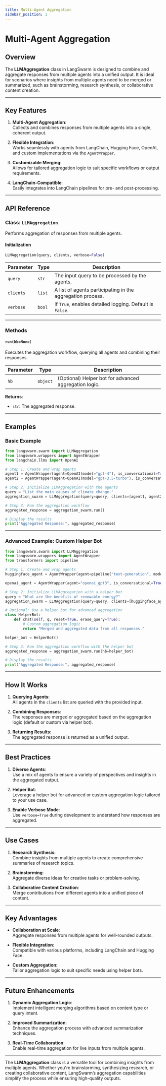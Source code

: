 ```yaml
---
title: Multi-Agent Aggregation
sidebar_position: 1
---
```


# Multi-Agent Aggregation

## **Overview**

The **LLMAggregation** class in LangSwarm is designed to combine and aggregate responses from multiple agents into a unified output. It is ideal for scenarios where insights from multiple agents need to be merged or summarized, such as brainstorming, research synthesis, or collaborative content creation.

---

## **Key Features**

1. **Multi-Agent Aggregation**:  
   Collects and combines responses from multiple agents into a single, coherent output.

2. **Flexible Integration**:  
   Works seamlessly with agents from LangChain, Hugging Face, OpenAI, and custom implementations via the `AgentWrapper`.

3. **Customizable Merging**:  
   Allows for tailored aggregation logic to suit specific workflows or output requirements.

4. **LangChain-Compatible**:  
   Easily integrates into LangChain pipelines for pre- and post-processing.

---

## **API Reference**

### **Class: `LLMAggregation`**

Performs aggregation of responses from multiple agents.

#### **Initialization**

```python
LLMAggregation(query, clients, verbose=False)
```

| Parameter  | Type    | Description                                                                |
|------------|---------|----------------------------------------------------------------------------|
| `query`    | `str`   | The input query to be processed by the agents.                             |
| `clients`  | `list`  | A list of agents participating in the aggregation process.                 |
| `verbose`  | `bool`  | If `True`, enables detailed logging. Default is `False`.                   |

---

### **Methods**

#### **`run(hb=None)`**

Executes the aggregation workflow, querying all agents and combining their responses.

| Parameter  | Type    | Description                                                                |
|------------|---------|----------------------------------------------------------------------------|
| `hb`       | `object`| (Optional) Helper bot for advanced aggregation logic.                      |

**Returns**:  
- `str`: The aggregated response.

---

## **Examples**

### **Basic Example**

```python
from langswarm.swarm import LLMAggregation
from langswarm.wrappers import AgentWrapper
from langchain.llms import OpenAI

# Step 1: Create and wrap agents
agent1 = AgentWrapper(agent=OpenAI(model="gpt-4"), is_conversational=True)
agent2 = AgentWrapper(agent=OpenAI(model="gpt-3.5-turbo"), is_conversational=True)

# Step 2: Initialize LLMAggregation with the agents
query = "List the main causes of climate change."
aggregation_swarm = LLMAggregation(query=query, clients=[agent1, agent2])

# Step 3: Run the aggregation workflow
aggregated_response = aggregation_swarm.run()

# Display the results
print("Aggregated Response:", aggregated_response)
```

---

### **Advanced Example: Custom Helper Bot**

```python
from langswarm.swarm import LLMAggregation
from langswarm.wrappers import AgentWrapper
from transformers import pipeline

# Step 1: Create and wrap agents
huggingface_agent = AgentWrapper(agent=pipeline("text-generation", model="gpt2"), is_conversational=False)

openai_agent = AgentWrapper(agent="openai_gpt3", is_conversational=True)  # Assuming an OpenAI agent wrapper

# Step 2: Initialize LLMAggregation with a helper bot
query = "What are the benefits of renewable energy?"
aggregation_swarm = LLMAggregation(query=query, clients=[huggingface_agent, openai_agent])

# Optional: Use a helper bot for advanced aggregation
class HelperBot:
    def chat(self, q, reset=True, erase_query=True):
        # Custom aggregation logic
        return "Merged and aggregated data from all responses."

helper_bot = HelperBot()

# Step 3: Run the aggregation workflow with the helper bot
aggregated_response = aggregation_swarm.run(hb=helper_bot)

# Display the results
print("Aggregated Response:", aggregated_response)
```

---

## **How It Works**

1. **Querying Agents**:  
   All agents in the `clients` list are queried with the provided input.

2. **Combining Responses**:  
   The responses are merged or aggregated based on the aggregation logic (default or custom via helper bot).

3. **Returning Results**:  
   The aggregated response is returned as a unified output.

---

## **Best Practices**

1. **Diverse Agents**:  
   Use a mix of agents to ensure a variety of perspectives and insights in the aggregated output.

2. **Helper Bot**:  
   Leverage a helper bot for advanced or custom aggregation logic tailored to your use case.

3. **Enable Verbose Mode**:  
   Use `verbose=True` during development to understand how responses are aggregated.

---

## **Use Cases**

1. **Research Synthesis**:  
   Combine insights from multiple agents to create comprehensive summaries of research topics.

2. **Brainstorming**:  
   Aggregate diverse ideas for creative tasks or problem-solving.

3. **Collaborative Content Creation**:  
   Merge contributions from different agents into a unified piece of content.

---

## **Key Advantages**

- **Collaboration at Scale**:  
  Aggregate responses from multiple agents for well-rounded outputs.

- **Flexible Integration**:  
  Compatible with various platforms, including LangChain and Hugging Face.

- **Custom Aggregation**:  
  Tailor aggregation logic to suit specific needs using helper bots.

---

## **Future Enhancements**

1. **Dynamic Aggregation Logic**:  
   Implement intelligent merging algorithms based on content type or query intent.

2. **Improved Summarization**:  
   Enhance the aggregation process with advanced summarization techniques.

3. **Real-Time Collaboration**:  
   Enable real-time aggregation for live inputs from multiple agents.

---

The **LLMAggregation** class is a versatile tool for combining insights from multiple agents. Whether you're brainstorming, synthesizing research, or creating collaborative content, LangSwarm’s aggregation capabilities simplify the process while ensuring high-quality outputs.
